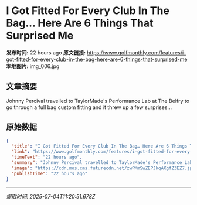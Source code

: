 # I Got Fitted For Every Club In The Bag… Here Are 6 Things That Surprised Me

**发布时间:** 22 hours ago
**原文链接:** https://www.golfmonthly.com/features/i-got-fitted-for-every-club-in-the-bag-here-are-6-things-that-surprised-me
**本地图片:** img_006.jpg

## 文章摘要

Johnny Percival travelled to TaylorMade's Performance Lab at The Belfry to go through a full bag custom fitting and it threw up a few surprises...

## 原始数据

```json
{
  "title": "I Got Fitted For Every Club In The Bag… Here Are 6 Things That Surprised Me",
  "link": "https://www.golfmonthly.com/features/i-got-fitted-for-every-club-in-the-bag-here-are-6-things-that-surprised-me",
  "timeText": "22 hours ago",
  "summary": "Johnny Percival travelled to TaylorMade's Performance Lab at The Belfry to go through a full bag custom fitting and it threw up a few surprises...",
  "image": "https://cdn.mos.cms.futurecdn.net/zwPMmSwZEPJkqAXgfZ3EZ7.jpg",
  "publishTime": "22 hours ago"
}
```

---
*提取时间: 2025-07-04T11:20:51.678Z*
